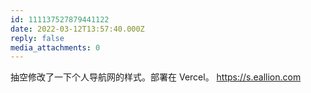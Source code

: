 ```yaml
---
id: 111137527879441122
date: 2022-03-12T13:57:40.000Z
reply: false
media_attachments: 0
---
```


抽空修改了一下个人导航网的样式。部署在 Vercel。 https://s.eallion.com 

